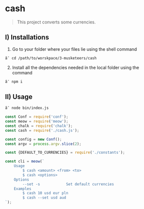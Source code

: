 # cash

> This project converts some currencies.

## I) Installations

1) Go to your folder where your files lie using the shell command
```sh
â¯ cd /path/to/worskpace/3-musketeers/cash
```

2) Install all the dependencies needed in the local folder using the command
```sh
â¯ npm i
```

## II) Usage

```sh
â¯ node bin/index.js
```

```js
const Conf = require('conf');
const meow = require('meow');
const chalk = require('chalk');
const cash = require('./cash.js');

const config = new Conf();
const argv = process.argv.slice(2);

const {DEFAULT_TO_CURRENCIES} = require('./constants');

const cli = meow(`
	Usage
		$ cash <amount> <from> <to>
		$ cash <options>
	Options
		--set -s 			Set default currencies
	Examples
		$ cash 10 usd eur pln
		$ cash --set usd aud
`);
```
